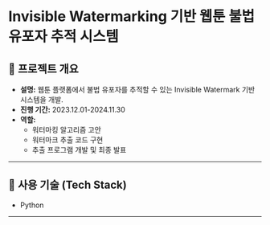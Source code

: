 # Invisible Watermarking 기반 웹툰 불법 유포자 추적 시스템

## 📌 프로젝트 개요
- **설명:** 웹툰 플랫폼에서 불법 유포자를 추적할 수 있는 Invisible Watermark 기반 시스템을 개발.
- **진행 기간:** 2023.12.01-2024.11.30
- **역할:** 
  - 워터마킹 알고리즘 고안
  - 워터마크 추출 코드 구현
  - 추출 프로그램 개발 및 최종 발표

---

## 🔹 사용 기술 (Tech Stack)
- Python

---
